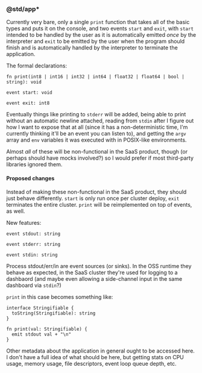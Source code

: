 ### @std/app*

Currently very bare, only a single `print` function that takes all of the basic types and puts it on the console, and two events `start` and `exit`, with `start` intended to be handled by the user as it is automatically emitted *once* by the interpreter and `exit` to be emitted by the user when the program should finish and is automatically handled by the interpreter to terminate the application.

The formal declarations:

`fn print(int8 | int16 | int32 | int64 | float32 | float64 | bool | string): void`

`event start: void`

`event exit: int8`

Eventually things like printing to `stderr` will be added, being able to print without an automatic newline attached, reading from `stdin` after I figure out how I want to expose that at all (since it has a non-deterministic time, I'm currently thinking it'll be an event you can listen to), and getting the `argv` array and `env` variables it was executed with in POSIX-like environments.

Almost *all* of these will be non-functional in the SaaS product, though (or perhaps should have mocks involved?) so I would prefer if most third-party libraries ignored them.

#### Proposed changes

Instead of making these non-functional in the SaaS product, they should just behave differently. `start` is only run once per cluster deploy, `exit` terminates the entire cluster. `print` will be reimplemented on top of events, as well.

New features:

`event stdout: string`

`event stderr: string`

`event stdin: string`

Process stdout/err/in are event sources (or sinks). In the OSS runtime they behave as expected, in the SaaS cluster they're used for logging to a dashbaord (and maybe even allowing a side-channel input in the same dashboard via `stdin`?)

`print` in this case becomes something like:

```
interface Stringifiable {
  toString(Stringifiable): string
}

fn print(val: Stringifiable) {
  emit stdout val + "\n"
}
```

Other metadata about the application in general ought to be accessed here. I don't have a full idea of what should be here, but getting stats on CPU usage, memory usage, file descriptors, event loop queue depth, etc.

